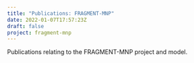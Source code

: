 ```yaml
---
title: "Publications: FRAGMENT-MNP"
date: 2022-01-07T17:57:23Z
draft: false
project: fragment-mnp
---
```


Publications relating to the FRAGMENT-MNP project and model.